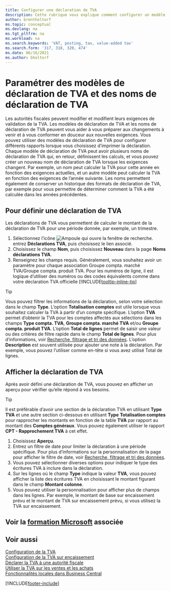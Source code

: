 ```yaml
---
title: Configurer une déclaration de TVA
description: Cette rubrique vous explique comment configurer un modèle de déclaration de TVA et des noms de déclaration de TVA pour répondre aux exigences en pleine évolution de l’administration fiscale.
author: brentholtorf
ms.topic: conceptual
ms.devlang: na
ms.tgt_pltfrm: na
ms.workload: na
ms.search.keywords: 'VAT, posting, tax, value-added tax'
ms.search.form: '317, 318, 320, 474'
ms.date: 06/16/2021
ms.author: bholtorf
---
```

# <a name="set-up-vat-statement-templates-and-vat-statement-names" />Paramétrer des modèles de déclaration de TVA et des noms de déclaration de TVA

Les autorités fiscales peuvent modifier et modifient leurs exigences de validation de la TVA. Les modèles de déclaration de TVA et les noms de déclaration de TVA peuvent vous aider à vous préparer aux changements à venir et à vous conformer en douceur aux nouvelles exigences. Vous pouvez utiliser des modèles de déclaration de TVA pour configurer différents rapports lorsque vous choisissez d’imprimer la déclaration. Chaque modèle de déclaration de TVA peut avoir plusieurs noms de déclaration de TVA qui, en retour, définissent les calculs, et vous pouvez créer un nouveau nom de déclaration de TVA lorsque les exigences changent. Par exemple, un nom peut calculer la TVA pour cette année en fonction des exigences actuelles, et un autre modèle peut calculer la TVA en fonction des exigences de l’année suivante. Les noms permettent également de conserver un historique des formats de déclaration de TVA, par exemple pour vous permettre de déterminer comment la TVA a été calculée dans les années précédentes.

## <a name="to-define-a-vat-statement" />Pour définir une déclaration de TVA

Les déclarations de TVA vous permettent de calculer le montant de la déclaration de TVA pour une période donnée, par exemple, un trimestre.

1. Sélectionnez l’icône ![Ampoule qui ouvre la fenêtre de recherche.](media/ui-search/search_small.png "Dites-moi ce que vous voulez faire") entrez **Déclarations TVA**, puis choisissez le lien associé.  
2. Choisissez le champ **Nom**, puis choisissez **Nouveau** dans la page **Noms déclarations TVA**.
3. Renseignez les champs requis. Généralement, vous souhaitez avoir un paramètre pour chaque association Groupe compta. marché TVA/Groupe compta. produit TVA. Pour les numéros de ligne, il est logique d’utiliser des numéros ou des codes équivalents comme dans votre déclaration TVA officielle [!INCLUDE[tooltip-inline-tip](includes/tooltip-inline-tip_md.md)]  

> [!Tip]
> Vous pouvez filtrer les informations de la déclaration, selon votre sélection dans le champ **Type**. L’option **Totalisation comptes** est utile lorsque vous souhaitez calculer la TVA à partir d’un compte spécifique.
L’option **TVA** permet d’obtenir la TVA pour les comptes affectés aux sélections dans les champs **Type compta. TVA**, **Groupe compta. marché TVA** et/ou **Groupe compta. produit TVA**. L’option **Total de lignes** permet de saisir une valeur ou des critères de filtre rapide dans le champ **Total de lignes**. Pour plus d’informations, voir [Recherche, filtrage et tri des données](ui-enter-criteria-filters.md). L’option **Description** est souvent utilisée pour ajouter une note à la déclaration. Par exemple, vous pouvez l’utiliser comme en-tête si vous avez utilisé Total de lignes.

## <a name="to-preview-the-vat-statement" />Afficher la déclaration de TVA

Après avoir défini une déclaration de TVA, vous pouvez en afficher un aperçu pour vérifier qu’elle répond à vos besoins.
> [!Tip]
> Il est préférable d’avoir une section de la déclaration TVA en utilisant **Type** **TVA** et une autre section ci-dessous en utilisant **Type** **Totalisation comptes** pour rapprocher les montants en fonction de la table **TVA** par rapport au montant des **Comptes généraux**. Vous pouvez également utiliser le rapport **CPT - Rapprochement TVA** à cet effet.

1. Choisissez **Aperçu**.
2. Entrez un filtre de date pour limiter la déclaration à une période spécifique. Pour plus d’informations sur la personnalisation de la page pour afficher le filtre de date, voir [Recherche, filtrage et tri des données](ui-enter-criteria-filters.md).
3. Vous pouvez sélectionner diverses options pour indiquer le type des écritures TVA à inclure dans la déclaration.
4. Sur les lignes où le champ **Type** indique la valeur **TVA**, vous pouvez afficher la liste des écritures TVA en choisissant le montant figurant dans le champ **Montant colonne**.
5. Vous pouvez utiliser la personnalisation pour afficher plus de champs dans les lignes. Par exemple, le montant de base sur encaissement prévu et le montant de TVA sur encaissement prévu, si vous utilisez la TVA sur encaissement.

## <a name="see-related-microsoft-training" />Voir la [formation Microsoft](/training/paths/process-vat-dynamics-365-business-central/) associée

## <a name="see-also" />Voir aussi

[Configuration de la TVA](finance-setup-vat.md)  
[Configuration de la TVA sur encaissement](finance-setup-unrealized-vat.md)  
[Déclarer la TVA à une autorité fiscale](finance-how-report-vat.md)  
[Utiliser la TVA sur les ventes et les achats](finance-work-with-vat.md)  
[Fonctionnalités locales dans Business Central](about-localization.md)


[!INCLUDE[footer-include](includes/footer-banner.md)]
